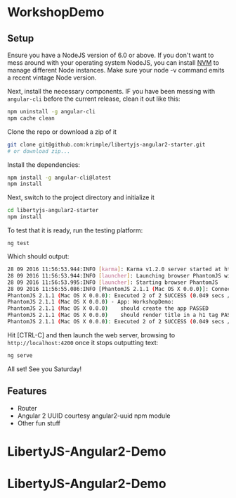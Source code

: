# WorkshopDemo

## Setup

Ensure you have a NodeJS version of 6.0 or above. If you don't want to mess around with your operating system NodeJS, you can install [NVM](https://github.com/creationix/nvm) to manage different Node instances. Make sure your node -v command emits a recent vintage Node version.

Next, install the necessary components. IF you have been messing with `angular-cli` before the current release, clean it out like this:

```bash
npm uninstall -g angular-cli
npm cache clean
```

Clone the repo or download a zip of it
```bash 
git clone git@github.com:krimple/libertyjs-angular2-starter.git
# or download zip...
```

Install the dependencies:

```bash
npm install -g angular-cli@latest
npm install 
```

Next, switch to the project directory and initialize it
```bash
cd libertyjs-angular2-starter
npm install
```

To test that it is ready, run the testing platform:
```
ng test
```

Which should output:

```bash
28 09 2016 11:56:53.944:INFO [karma]: Karma v1.2.0 server started at http://localhost:9876/
28 09 2016 11:56:53.944:INFO [launcher]: Launching browser PhantomJS with unlimited concurrency
28 09 2016 11:56:53.995:INFO [launcher]: Starting browser PhantomJS
28 09 2016 11:56:55.086:INFO [PhantomJS 2.1.1 (Mac OS X 0.0.0)]: Connected on socket /#hKBTD0ssTolVtxOzAAAA with id 5924036
PhantomJS 2.1.1 (Mac OS X 0.0.0): Executed 2 of 2 SUCCESS (0.049 secs / 0.122 secs)
PhantomJS 2.1.1 (Mac OS X 0.0.0) - App: WorkshopDemo:
PhantomJS 2.1.1 (Mac OS X 0.0.0) 	should create the app PASSED
PhantomJS 2.1.1 (Mac OS X 0.0.0) 	should render title in a h1 tag PASSED
PhantomJS 2.1.1 (Mac OS X 0.0.0): Executed 2 of 2 SUCCESS (0.049 secs / 0.122 secs)
```

Hit [CTRL-C] and then launch the web server, browsing to `http://localhost:4200` once it stops outputting text:

```bash
ng serve
```

All set!  See you Saturday!

## Features

* Router
* Angular 2 UUID courtesy angular2-uuid npm module
* Other fun stuff



# LibertyJS-Angular2-Demo
# LibertyJS-Angular2-Demo
